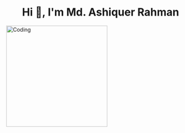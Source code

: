 <h1 align="center">Hi 👋, I'm Md. Ashiquer Rahman</h1>

<img align="center" alt="Coding" width="270" src="https://miro.medium.com/max/1400/1*4fNBO_UDYEVxM0E5T2FyJQ.gif">

